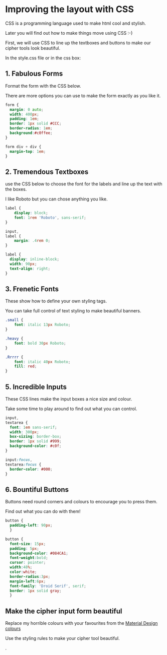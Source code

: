 
# Improving the layout with CSS 

CSS is a programming language used to make html cool and stylish. 

Later you will find out how to make things move using CSS :-)

First, we will use CSS to line up the textboxes and buttons to make our cipher tools look beautiful.

In the style.css file or in the css box:

## 1. Fabulous Forms

Format the form with the CSS below.

There are more options you can use to make the form exactly as you like it.

```css
form {
  margin: 0 auto;
  width: 400px;
  padding: 1em;
  border: 1px solid #CCC;
  border-radius: 1em;
  background:#c0ffee;
}

form div + div {
  margin-top: 1em;
}
```

## 2. Tremendous Textboxes

use the CSS below to choose the font for the labels and line up the text with the boxes.

I like Roboto but you can chose anything you like.

```css
label {
    display: block;
    font: 1rem 'Roboto', sans-serif;
}

input,
label {
    margin: .4rem 0;
}

label {
  display: inline-block;
  width: 90px;
  text-align: right;
}
```
## 3. Frenetic Fonts

These show how to define your own styling tags.

You can take full control of text styling to make beautiful banners.

```css
.small {
    font: italic 13px Roboto;
}

.heavy {
    font: bold 30px Roboto;
}

.Rrrrr {
    font: italic 40px Roboto;
    fill: red;
}
```

## 5. Incredible Inputs

These CSS lines make the input boxes a nice size and colour.

Take some time to play around to find out what you can control.

```css
input, 
textarea {
  font: 1em sans-serif;
  width: 300px;
  box-sizing: border-box;
  border: 1px solid #999;
  background-color: #c0f;
}

input:focus, 
textarea:focus {
  border-color: #000;
}
```

## 6. Bountiful Buttons

Buttons need round corners and colours to encourage you to press them.

Find out what you can do with them!

```css
button {
  padding-left: 90px;
  }

button {
  font-size: 15px;
  padding: 5px;
  background-color: #084CA1;
  font-weight:bold;
  cursor: pointer;
  width:48%;
  color:white;
  border-radius:3px;
  margin-left:6px;
  font-family: 'Droid Serif', serif;
  border: 1px solid gray;
  }
```

## Make the cipher input form beautiful

Replace my horrible colours with your favourites from the [Material Design colours](https://material.io/design/color/)

Use the styling rules to make your cipher tool beautiful.

.
